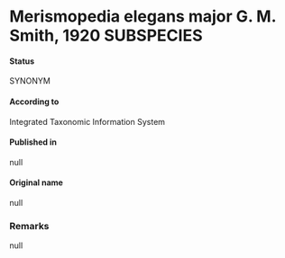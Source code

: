 # Merismopedia elegans major G. M. Smith, 1920 SUBSPECIES

#### Status
SYNONYM

#### According to
Integrated Taxonomic Information System

#### Published in
null

#### Original name
null

### Remarks
null